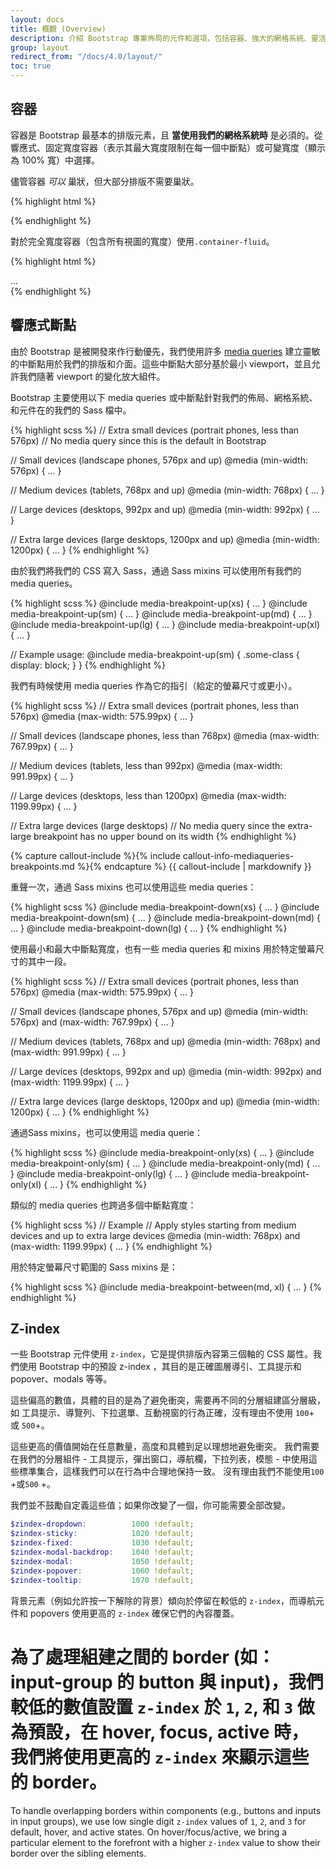 ```yaml
---
layout: docs
title: 概觀 (Overview)
description: 介紹 Bootstrap 專案佈局的元件和選項，包括容器、強大的網格系統、靈活的媒體物件和響應式通用類別。
group: layout
redirect_from: "/docs/4.0/layout/"
toc: true
---
```


## 容器

容器是 Bootstrap 最基本的排版元素，且 **當使用我們的網格系統時** 是必須的。從響應式、固定寬度容器（表示其最大寬度限制在每一個中斷點）或可變寬度（顯示為 100% 寬）中選擇。

儘管容器 *可以* 巢狀，但大部分排版不需要巢狀。

<div class="bd-example">
  <div class="bd-example-container">
    <div class="bd-example-container-header"></div>
    <div class="bd-example-container-sidebar"></div>
    <div class="bd-example-container-body"></div>
  </div>
</div>

{% highlight html %}
<div class="container">
  <!-- Content here -->
</div>
{% endhighlight %}

對於完全寬度容器（包含所有視圖的寬度）使用`.container-fluid`。

<div class="bd-example">
  <div class="bd-example-container bd-example-container-fluid">
    <div class="bd-example-container-header"></div>
    <div class="bd-example-container-sidebar"></div>
    <div class="bd-example-container-body"></div>
  </div>
</div>

{% highlight html %}
<div class="container-fluid">
  ...
</div>
{% endhighlight %}


## 響應式斷點

由於 Bootstrap 是被開發來作行動優先，我們使用許多 [media queries](https://developer.mozilla.org/en-US/docs/Web/CSS/Media_Queries/Using_media_queries) 建立靈敏的中斷點用於我們的排版和介面。這些中斷點大部分基於最小 viewport，並且允許我們隨著 viewport 的變化放大組件。

Bootstrap 主要使用以下 media queries 或中斷點針對我們的佈局、網格系統、和元件在的我們的 Sass 檔中。


{% highlight scss %}
// Extra small devices (portrait phones, less than 576px)
// No media query since this is the default in Bootstrap

// Small devices (landscape phones, 576px and up)
@media (min-width: 576px) { ... }

// Medium devices (tablets, 768px and up)
@media (min-width: 768px) { ... }

// Large devices (desktops, 992px and up)
@media (min-width: 992px) { ... }

// Extra large devices (large desktops, 1200px and up)
@media (min-width: 1200px) { ... }
{% endhighlight %}

由於我們將我們的 CSS 寫入 Sass，通過 Sass mixins 可以使用所有我們的 media queries。

{% highlight scss %}
@include media-breakpoint-up(xs) { ... }
@include media-breakpoint-up(sm) { ... }
@include media-breakpoint-up(md) { ... }
@include media-breakpoint-up(lg) { ... }
@include media-breakpoint-up(xl) { ... }

// Example usage:
@include media-breakpoint-up(sm) {
  .some-class {
    display: block;
  }
}
{% endhighlight %}

我們有時候使用 media queries 作為它的指引（給定的螢幕尺寸或更小）。

{% highlight scss %}
// Extra small devices (portrait phones, less than 576px)
@media (max-width: 575.99px) { ... }

// Small devices (landscape phones, less than 768px)
@media (max-width: 767.99px) { ... }

// Medium devices (tablets, less than 992px)
@media (max-width: 991.99px) { ... }

// Large devices (desktops, less than 1200px)
@media (max-width: 1199.99px) { ... }

// Extra large devices (large desktops)
// No media query since the extra-large breakpoint has no upper bound on its width
{% endhighlight %}

{% capture callout-include %}{% include callout-info-mediaqueries-breakpoints.md %}{% endcapture %}
{{ callout-include | markdownify }}

重聲一次，通過 Sass mixins 也可以使用這些 media queries：

{% highlight scss %}
@include media-breakpoint-down(xs) { ... }
@include media-breakpoint-down(sm) { ... }
@include media-breakpoint-down(md) { ... }
@include media-breakpoint-down(lg) { ... }
{% endhighlight %}

使用最小和最大中斷點寬度，也有一些 media queries 和 mixins 用於特定螢幕尺寸的其中一段。

{% highlight scss %}
// Extra small devices (portrait phones, less than 576px)
@media (max-width: 575.99px) { ... }

// Small devices (landscape phones, 576px and up)
@media (min-width: 576px) and (max-width: 767.99px) { ... }

// Medium devices (tablets, 768px and up)
@media (min-width: 768px) and (max-width: 991.99px) { ... }

// Large devices (desktops, 992px and up)
@media (min-width: 992px) and (max-width: 1199.99px) { ... }

// Extra large devices (large desktops, 1200px and up)
@media (min-width: 1200px) { ... }
{% endhighlight %}

通過Sass mixins，也可以使用這 media querie：

{% highlight scss %}
@include media-breakpoint-only(xs) { ... }
@include media-breakpoint-only(sm) { ... }
@include media-breakpoint-only(md) { ... }
@include media-breakpoint-only(lg) { ... }
@include media-breakpoint-only(xl) { ... }
{% endhighlight %}

類似的 media queries 也跨過多個中斷點寬度：

{% highlight scss %}
// Example
// Apply styles starting from medium devices and up to extra large devices
@media (min-width: 768px) and (max-width: 1199.99px) { ... }
{% endhighlight %}

用於特定螢幕尺寸範圍的 Sass mixins 是：

{% highlight scss %}
@include media-breakpoint-between(md, xl) { ... }
{% endhighlight %}

## Z-index

一些 Bootstrap 元件使用 `z-index`，它是提供排版內容第三個軸的 CSS 屬性。我們使用 Bootstrap 中的預設 z-index ，其目的是正確圖層導引、工具提示和 popover、modals 等等。

這些偏高的數值，具體的目的是為了避免衝突，需要再不同的分層組建區分層級，如 工具提示、導覽列、下拉選單、互動視窗的行為正確，沒有理由不使用 `100`+ 或 `500`+。

這些更高的價值開始在任意數量，高度和具體到足以理想地避免衝突。 我們需要在我們的分層組件 - 工具提示，彈出窗口，導航欄，下拉列表，模態 - 中使用這些標準集合，這樣我們可以在行為中合理地保持一致。 沒有理由我們不能使用`100` +或`500` +。

我們並不鼓勵自定義這些值；如果你改變了一個，你可能需要全部改變。

```scss
$zindex-dropdown:          1000 !default;
$zindex-sticky:            1020 !default;
$zindex-fixed:             1030 !default;
$zindex-modal-backdrop:    1040 !default;
$zindex-modal:             1050 !default;
$zindex-popover:           1060 !default;
$zindex-tooltip:           1070 !default;
```

背景元素（例如允許按一下解除的背景）傾向於停留在較低的 `z-index`，而導航元件和 popovers 使用更高的 `z-index` 確保它們的內容覆蓋。

為了處理組建之間的 border (如：input-group 的 button 與 input)，我們較低的數值設置 `z-index` 於 `1`, `2`, 和 `3` 做為預設，在 hover, focus, active 時，我們將使用更高的 `z-index` 來顯示這些的 border。
=======
To handle overlapping borders within components (e.g., buttons and inputs in input groups), we use low single digit `z-index` values of `1`, `2`, and `3` for default, hover, and active states. On hover/focus/active, we bring a particular element to the forefront with a higher `z-index` value to show their border over the sibling elements.
